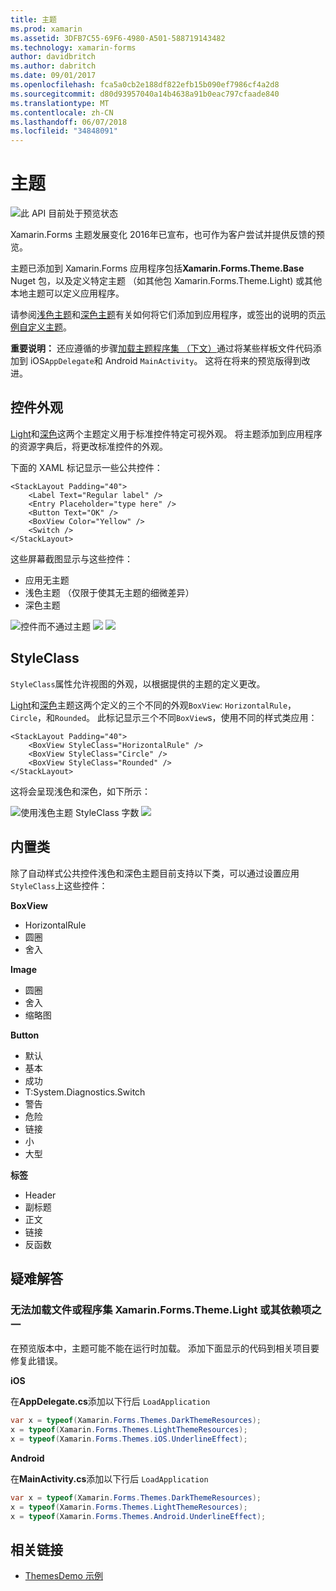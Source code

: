 ```yaml
---
title: 主题
ms.prod: xamarin
ms.assetid: 3DFB7C55-69F6-4980-A501-588719143482
ms.technology: xamarin-forms
author: davidbritch
ms.author: dabritch
ms.date: 09/01/2017
ms.openlocfilehash: fca5a0cb2e188df822efb15b090ef7986cf4a2d8
ms.sourcegitcommit: d80d93957040a14b4638a91b0eac797cfaade840
ms.translationtype: MT
ms.contentlocale: zh-CN
ms.lasthandoff: 06/07/2018
ms.locfileid: "34848091"
---
```

# <a name="themes"></a>主题

![](~/media/shared/preview.png "此 API 目前处于预览状态")

Xamarin.Forms 主题发展变化 2016年已宣布，也可作为客户尝试并提供反馈的预览。

主题已添加到 Xamarin.Forms 应用程序包括**Xamarin.Forms.Theme.Base** Nuget 包，以及定义特定主题 （如其他包 Xamarin.Forms.Theme.Light) 或其他本地主题可以定义应用程序。

请参阅[浅色主题](light.md)和[深色主题](dark.md)有关如何将它们添加到应用程序，或签出的说明的页[示例自定义主题](custom.md)。

**重要说明：** 还应遵循的步骤[加载主题程序集 （下文）](#loadtheme)通过将某些样板文件代码添加到 iOS`AppDelegate`和 Android `MainActivity`。 这将在将来的预览版得到改进。


## <a name="control-appearance"></a>控件外观

[Light](light.md)和[深色](dark.md)这两个主题定义用于标准控件特定可视外观。 将主题添加到应用程序的资源字典后，将更改标准控件的外观。

下面的 XAML 标记显示一些公共控件：

```xaml
<StackLayout Padding="40">
    <Label Text="Regular label" />
    <Entry Placeholder="type here" />
    <Button Text="OK" />
    <BoxView Color="Yellow" />
    <Switch />
</StackLayout>
```

这些屏幕截图显示与这些控件：

* 应用无主题
* 浅色主题 （仅限于使其无主题的细微差异）
* 深色主题

![](images/standard-none-sml.png "控件而不通过主题") ![ ](images/standard-light-sml.png "控件与浅色主题") ![ ](images/standard-dark-sml.png "深色主题的控件")

<a name="styleclass" />

## <a name="styleclass"></a>StyleClass

`StyleClass`属性允许视图的外观，以根据提供的主题的定义更改。

[Light](light.md)和[深色](dark.md)主题这两个定义的三个不同的外观`BoxView`: `HorizontalRule`， `Circle`，和`Rounded`。 此标记显示三个不同`BoxView`s，使用不同的样式类应用：

```xaml
<StackLayout Padding="40">
    <BoxView StyleClass="HorizontalRule" />
    <BoxView StyleClass="Circle" />
    <BoxView StyleClass="Rounded" />
</StackLayout>
```

这将会呈现浅色和深色，如下所示：

![](images/boxview-light-sml.png "使用浅色主题 StyleClass 字数") ![ ](images/boxview-dark-sml.png "与深色主题 StyleClass 字数")

<a name="builtin" />

## <a name="built-in-classes"></a>内置类

除了自动样式公共控件浅色和深色主题目前支持以下类，可以通过设置应用`StyleClass`上这些控件：

**BoxView**

* HorizontalRule
* 圆圈
* 舍入

**Image**

* 圆圈
* 舍入
* 缩略图

**Button**

* 默认
* 基本
* 成功
* T:System.Diagnostics.Switch
* 警告
* 危险
* 链接
* 小
* 大型

**标签**

* Header
* 副标题
* 正文
* 链接
* 反函数


## <a name="troubleshooting"></a>疑难解答

<a name="loadtheme" />

### <a name="could-not-load-file-or-assembly-xamarinformsthemelight-or-one-of-its-dependencies"></a>无法加载文件或程序集 Xamarin.Forms.Theme.Light 或其依赖项之一

在预览版本中，主题可能不能在运行时加载。 添加下面显示的代码到相关项目要修复此错误。

**iOS**

在**AppDelegate.cs**添加以下行后 `LoadApplication`

```csharp
var x = typeof(Xamarin.Forms.Themes.DarkThemeResources);
x = typeof(Xamarin.Forms.Themes.LightThemeResources);
x = typeof(Xamarin.Forms.Themes.iOS.UnderlineEffect);
```

**Android**

在**MainActivity.cs**添加以下行后 `LoadApplication`

```csharp
var x = typeof(Xamarin.Forms.Themes.DarkThemeResources);
x = typeof(Xamarin.Forms.Themes.LightThemeResources);
x = typeof(Xamarin.Forms.Themes.Android.UnderlineEffect);
```


## <a name="related-links"></a>相关链接

- [ThemesDemo 示例](https://github.com/xamarin/xamarin-forms-samples/tree/master/Themes/ThemesDemo)
